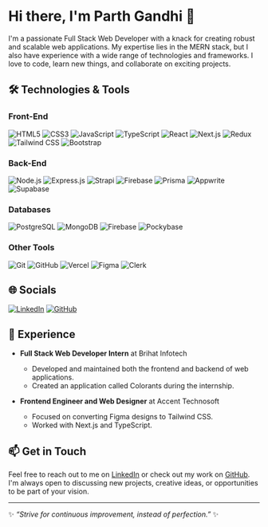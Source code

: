# Hi there, I'm Parth Gandhi 👋

I'm a passionate Full Stack Web Developer with a knack for creating robust and scalable web applications. My expertise lies in the MERN stack, but I also have experience with a wide range of technologies and frameworks. I love to code, learn new things, and collaborate on exciting projects.

## 🛠️ Technologies & Tools

### Front-End
![HTML5](https://img.shields.io/badge/-HTML5-E34F26?style=flat-square&logo=html5&logoColor=white)
![CSS3](https://img.shields.io/badge/-CSS3-1572B6?style=flat-square&logo=css3)
![JavaScript](https://img.shields.io/badge/-JavaScript-F7DF1E?style=flat-square&logo=javascript&logoColor=black)
![TypeScript](https://img.shields.io/badge/-TypeScript-3178C6?style=flat-square&logo=typescript&logoColor=white)
![React](https://img.shields.io/badge/-React-61DAFB?style=flat-square&logo=react&logoColor=black)
![Next.js](https://img.shields.io/badge/-Next.js-000000?style=flat-square&logo=nextdotjs&logoColor=white)
![Redux](https://img.shields.io/badge/-Redux-764ABC?style=flat-square&logo=redux)
![Tailwind CSS](https://img.shields.io/badge/-Tailwind%20CSS-38B2AC?style=flat-square&logo=tailwind-css&logoColor=white)
![Bootstrap](https://img.shields.io/badge/-Bootstrap-7952B3?style=flat-square&logo=bootstrap&logoColor=white)


### Back-End
![Node.js](https://img.shields.io/badge/-Node.js-339933?style=flat-square&logo=node-dot-js&logoColor=white)
![Express.js](https://img.shields.io/badge/-Express.js-000000?style=flat-square&logo=express&logoColor=white)
![Strapi](https://img.shields.io/badge/-Strapi-2E7EEA?style=flat-square&logo=strapi&logoColor=white)
![Firebase](https://img.shields.io/badge/-Firebase-FFCA28?style=flat-square&logo=firebase&logoColor=black)
![Prisma](https://img.shields.io/badge/-Prisma-2D3748?style=flat-square&logo=prisma&logoColor=white)
![Appwrite](https://img.shields.io/badge/-Appwrite-F02E65?style=flat-square&logo=appwrite&logoColor=white)
![Supabase](https://img.shields.io/badge/-Supabase-3ECF8E?style=flat-square&logo=supabase&logoColor=white)


### Databases
![PostgreSQL](https://img.shields.io/badge/-PostgreSQL-336791?style=flat-square&logo=postgresql&logoColor=white)
![MongoDB](https://img.shields.io/badge/-MongoDB-47A248?style=flat-square&logo=mongodb&logoColor=white)
![Firebase](https://img.shields.io/badge/-Firebase-FFCA28?style=flat-square&logo=firebase&logoColor=black)
![Pockybase](https://img.shields.io/badge/-Pockybase-3178C6?style=flat-square&logo=octopus-deploy&logoColor=white)

### Other Tools
![Git](https://img.shields.io/badge/-Git-F05032?style=flat-square&logo=git&logoColor=white)
![GitHub](https://img.shields.io/badge/-GitHub-181717?style=flat-square&logo=github)
![Vercel](https://img.shields.io/badge/-Vercel-000000?style=flat-square&logo=vercel&logoColor=white)
![Figma](https://img.shields.io/badge/-Figma-F24E1E?style=flat-square&logo=figma&logoColor=white)
![Clerk](https://img.shields.io/badge/-Clerk-2D3748?style=flat-square&logo=clerk&logoColor=white)

## 🌐 Socials

[![LinkedIn](https://img.shields.io/badge/LinkedIn-0077B5?style=for-the-badge&logo=linkedin&logoColor=white)](https://www.linkedin.com/in/parth-gandhi-bb8aab135/)
[![GitHub](https://img.shields.io/badge/GitHub-100000?style=for-the-badge&logo=github&logoColor=white)](https://github.com/iamparth2002)


## 🚀 Experience

- **Full Stack Web Developer Intern** at Brihat Infotech
  - Developed and maintained both the frontend and backend of web applications.
  - Created an application called Colorants during the internship.

- **Frontend Engineer and Web Designer** at Accent Technosoft
  - Focused on converting Figma designs to Tailwind CSS.
  - Worked with Next.js and TypeScript.

## 📫 Get in Touch

Feel free to reach out to me on [LinkedIn](https://www.linkedin.com/in/parth-gandhi-bb8aab135/) or check out my work on [GitHub](https://github.com/iamparth2002). I'm always open to discussing new projects, creative ideas, or opportunities to be part of your vision.

---
✨ _“Strive for continuous improvement, instead of perfection.”_ ✨
